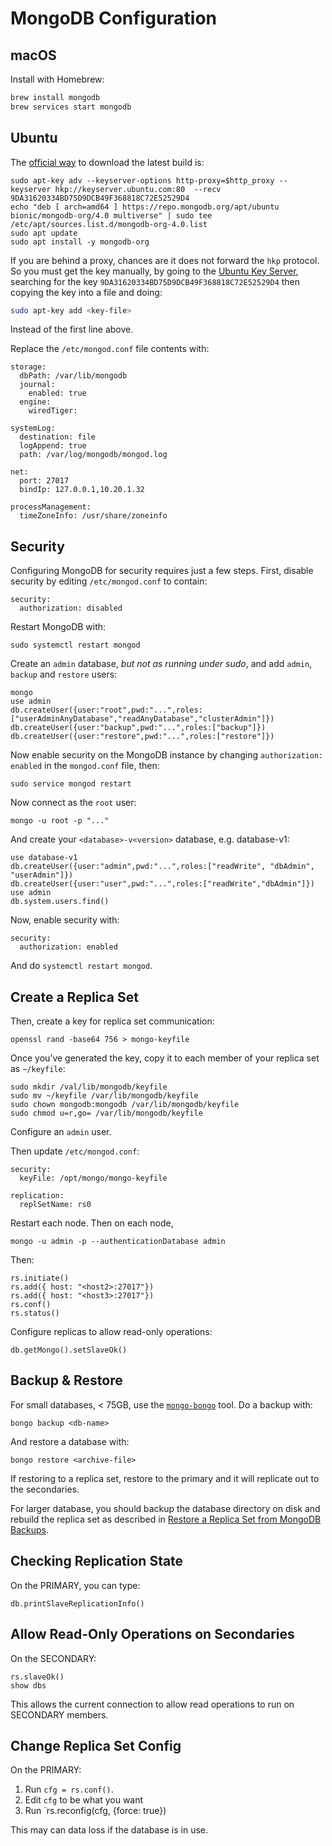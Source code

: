 # MongoDB Configuration

## macOS

Install with Homebrew:

```bash
brew install mongodb
brew services start mongodb
```

## Ubuntu

The [official way](https://docs.mongodb.com/manual/tutorial/install-mongodb-on-ubuntu/) to download the latest build is:

```
sudo apt-key adv --keyserver-options http-proxy=$http_proxy --keyserver hkp://keyserver.ubuntu.com:80  --recv 9DA31620334BD75D9DCB49F368818C72E52529D4
echo "deb [ arch=amd64 ] https://repo.mongodb.org/apt/ubuntu bionic/mongodb-org/4.0 multiverse" | sudo tee /etc/apt/sources.list.d/mongodb-org-4.0.list
sudo apt update
sudo apt install -y mongodb-org
```

If you are behind a proxy, chances are it does not forward the `hkp` protocol. So you must get the key manually, by going to the [Ubuntu Key Server](http://keyserver.ubuntu.com), searching for the key `9DA31620334BD75D9DCB49F368818C72E52529D4` then copying the key into a file and doing:

```bash
sudo apt-key add <key-file>
```

Instead of the first line above.

Replace the `/etc/mongod.conf` file contents with:

```
storage:
  dbPath: /var/lib/mongodb
  journal:
    enabled: true
  engine:
    wiredTiger:

systemLog:
  destination: file
  logAppend: true
  path: /var/log/mongodb/mongod.log

net:
  port: 27017
  bindIp: 127.0.0.1,10.20.1.32

processManagement:
  timeZoneInfo: /usr/share/zoneinfo
```

## Security

Configuring MongoDB for security requires just a few steps. First, disable security by editing `/etc/mongod.conf` to contain:

```
security:
  authorization: disabled
```

Restart MongoDB with:

```
sudo systemctl restart mongod
```

Create an `admin` database, _but not as running under sudo_, and add `admin`, `backup` and `restore` users:

```
mongo
use admin
db.createUser({user:"root",pwd:"...",roles:["userAdminAnyDatabase","readAnyDatabase","clusterAdmin"]})
db.createUser({user:"backup",pwd:"...",roles:["backup"]})
db.createUser({user:"restore",pwd:"...",roles:["restore"]})
```

Now enable security on the MongoDB instance by changing `authorization: enabled` in the `mongod.conf` file, then:

    sudo service mongod restart

Now connect as the `root` user:

    mongo -u root -p "..."

And create your `<database>-v<version>` database, e.g. database-v1:

    use database-v1
    db.createUser({user:"admin",pwd:"...",roles:["readWrite", "dbAdmin", "userAdmin"]})
    db.createUser({user:"user",pwd:"...",roles:["readWrite","dbAdmin"]})
    use admin
    db.system.users.find()

Now, enable security with:

```
security:
  authorization: enabled
```

And do `systemctl restart mongod`.

## Create a Replica Set

Then, create a key for replica set communication:

```
openssl rand -base64 756 > mongo-keyfile
```

Once you’ve generated the key, copy it to each member of your replica set as `~/keyfile`:

```
sudo mkdir /val/lib/mongodb/keyfile
sudo mv ~/keyfile /var/lib/mongodb/keyfile
sudo chown mongodb:mongodb /var/lib/mongodb/keyfile
sudo chmod u=r,go= /var/lib/mongodb/keyfile
```

Configure an `admin` user.

Then update `/etc/mongod.conf`:

```
security:
  keyFile: /opt/mongo/mongo-keyfile

replication:
  replSetName: rs0
```

Restart each node. Then on each node,

```
mongo -u admin -p --authenticationDatabase admin
```

Then:

```
rs.initiate()
rs.add({ host: "<host2>:27017"})
rs.add({ host: "<host3>:27017"})
rs.conf()
rs.status()
```

Configure replicas to allow read-only operations:

```
db.getMongo().setSlaveOk()
```

## Backup & Restore

For small databases, < 75GB, use the [`mongo-bongo`](https://www.npmjs.com/package/mongo-bongo) tool. Do a backup with:

```
bongo backup <db-name>
```

And restore a database with:

```
bongo restore <archive-file>
```

If restoring to a replica set, restore to the primary and it will replicate out to the secondaries.

For larger database, you should backup the database directory on disk and rebuild the replica set as described in [Restore a Replica Set from MongoDB Backups](https://docs.mongodb.com/manual/tutorial/restore-replica-set-from-backup/).

## Checking Replication State

On the PRIMARY, you can type:

```
db.printSlaveReplicationInfo()
```

## Allow Read-Only Operations on Secondaries

On the SECONDARY:

```
rs.slaveOk()
show dbs
```

This allows the current connection to allow read operations to run on SECONDARY members.

## Change Replica Set Config

On the PRIMARY:

1. Run `cfg = rs.conf()`.
2. Edit `cfg` to be what you want
3. Run `rs.reconfig(cfg, {force: true})

This may can data loss if the database is in use.